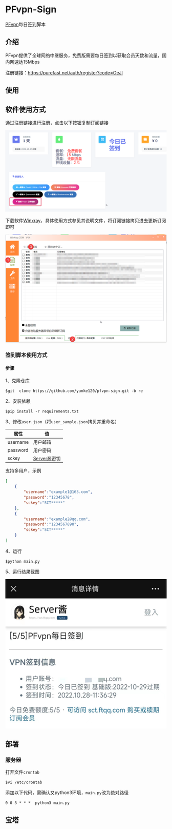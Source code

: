 # PFvpn-Sign

[PFvpn](https://purefast.net/)每日签到脚本

## 介绍

PFvpn提供了全球网络中继服务，免费版需要每日签到以获取会员天数和流量，国内网速达15Mbps

注册链接：https://purefast.net/auth/register?code=OeJl

## 使用

## 软件使用方式

通过注册[链接](https://purefast.net/auth/register?code=OeJl)进行注册，点击以下按钮复制订阅链接

<img src="figures/image-20221026182104326.png" alt="image-20221026182104326" style="zoom: 50%;" />

下载软件[Winxray](https://github.com/TheMRLL/WinXray.git)，具体使用方式参见其说明文件，将订阅链接拷贝进去更新订阅即可

<img src="figures/image-20221026182500357.png" alt="image-20221026182500357" style="zoom:50%;" />

### 签到脚本使用方式

#### 步骤

1、克隆仓库

```
$git  clone https://github.com/yunke120/pfvpn-sign.git -b re
```

2、安装依赖

```
$pip install -r requirements.txt
```

3、修改`user.json`（将`user_sample.json`拷贝并重命名）

| 属性     | 值                                    |
| -------- | ------------------------------------- |
| username | 用户邮箱                              |
| password | 用户密码                              |
| sckey    | [Server酱](https://sct.ftqq.com/)密钥 |

支持多用户，示例

```json
[
    {
        "username":"example1@163.com",
        "password":"12345678",
        "sckey":"SCT*****"
    },
    {
        "username":"example2@qq.com",
        "password":"1234567890",
        "sckey":"SCT*****"
    }
]
```



4、运行

```
$python main.py
```

5、运行结果截图

<img src="figures/image-20221028120722114.png" alt="image-20221028120722114" style="zoom:50%;" />

## 部署

### 服务器

打开文件`crontab`

```
$vi /etc/crontab
```

添加以下代码，需确认又python3环境，`main.py`改为绝对路径

```
0 0 3 * * *  python3 main.py
```

## 宝塔

